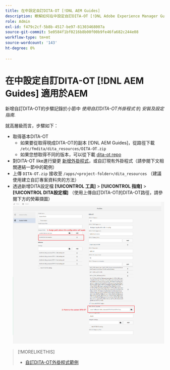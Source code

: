 ```yaml
---
title: 在中設定自訂DITA-OT [!DNL AEM Guides]
description: 瞭解如何在中設定自訂DITA-OT [!DNL Adobe Experience Manager Guides]
role: Admin
exl-id: f479c2cf-5b8b-4517-be97-81303468007a
source-git-commit: 5e0584f1bf0216b8b00f00b9fe46fa682c244e08
workflow-type: tm+mt
source-wordcount: '143'
ht-degree: 0%

---
```


# 在中設定自訂DITA-OT [!DNL AEM Guides] 適用於AEM

新增自訂DITA-OT的步驟記錄於小節中 _使用自訂DITA-OT外掛程式_ 的 _安裝及設定指南_.

就高層級而言，步驟如下：

+ 取得基本DITA-OT
   + 如果要從取得現成DITA-OT的副本 [!DNL AEM Guides]，從路徑下載 `/etc/fmdita/dita_resources/DITA-OT.zip`
   + 如果您想取得不同的版本，可以從下載 [dita-ot repo](https://www.dita-ot.org/download)
+ 對DITA-OT like進行變更 [新增外掛程式](https://www.dita-ot.org/dev/topics/plugins-installing.html)，或自訂現有外掛程式（請參閱下文相關連結一節中的範例）
+ 上傳 `DITA-OT.zip` 接收至 `/apps/<project-folder>/dita_resources` （建議使用建立自訂專案資料夾的方法）
+ 透過新增DITA設定檔 **[!UICONTROL 工具]** > **[!UICONTROL 指南]** > **[!UICONTROL DITA設定檔]** （使用上傳自訂DITA-OT的DITA-OT路徑，請參閱下方的熒幕擷圖）
  ![DITA設定檔](assets/dita-profile.png)

>[!MORELIKETHIS]
>
>+ [自訂DITA-OT外掛程式範例](https://www.dita-ot.org/dev/topics/pdf-customization.html)
